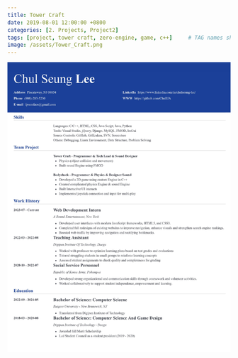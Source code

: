 ```yaml
---
title: Tower Craft
date: 2019-08-01 12:00:00 +0800
categories: [2. Projects, Project2]
tags: [project, tower craft, zero-engine, game, c++]     # TAG names should always be lowercase
image: /assets/Tower_Craft.png
---
```


![img-description](/assets/ChulSeung_Lee_Resume.jpg)